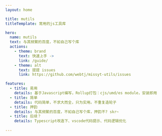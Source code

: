```yaml
---
layout: home

title: mutils
titleTemplate: 常用的js工具库

hero:
  name: mutils
  text: 与其频繁的百度，不如自己写个库
  actions:
    - theme: brand
      text: 快速上手 ->
      link: /guide/
    - theme: alt
      text: 提提 issues
      link: https://github.com/webtj/missyt-utils/issues

features:
  - title: 易用
    details: 基于Javascript编写，Rollup打包：cjs/umd/es module，安装即用
  - title: 简单
    details: 代码简单，不求大而全，只为实用。不重复造轮子
  - title: 押韵
    details: 与其频繁的百度，不如自己写个库，押韵不? skr~
  - title: 后续？
    details: Typescript改造下、vscode代码提示、代码逻辑优化
   
---
```

